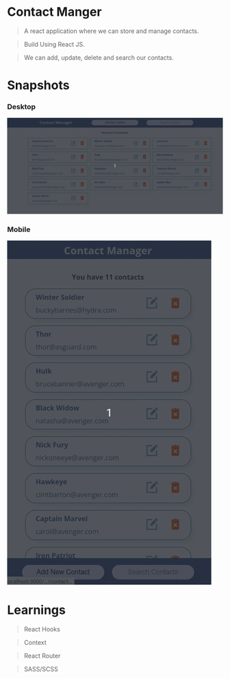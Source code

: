 
# Contact Manger

> A react application where we can store and manage contacts.

> Build Using React JS.

> We can add, update, delete and search our contacts.

# Snapshots

### Desktop
![app-demo](https://github.com/im-shubhamsharma/contact-manager-react-app/blob/master/src/images/gif/contact-manager.gif)

### Mobile
![app-demo](https://github.com/im-shubhamsharma/contact-manager-react-app/blob/master/src/images/gif/contact-manager-mobile.gif)

# Learnings
> React Hooks

> Context

> React Router

> SASS/SCSS
